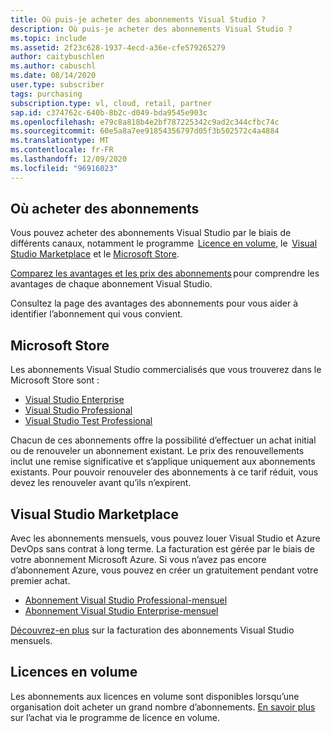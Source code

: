 ```yaml
---
title: Où puis-je acheter des abonnements Visual Studio ?
description: Où puis-je acheter des abonnements Visual Studio ?
ms.topic: include
ms.assetid: 2f23c628-1937-4ecd-a36e-cfe579265279
author: caitybuschlen
ms.author: cabuschl
ms.date: 08/14/2020
user.type: subscriber
tags: purchasing
subscription.type: vl, cloud, retail, partner
sap.id: c374762c-640b-8b2c-d049-bda9545e903c
ms.openlocfilehash: e79c8a818b4e2bf787225342c9ad2c344cfbc74c
ms.sourcegitcommit: 60e5a8a7ee91854356797d05f3b502572c4a4884
ms.translationtype: MT
ms.contentlocale: fr-FR
ms.lasthandoff: 12/09/2020
ms.locfileid: "96916023"
---
```

## <a name="where-to-purchase-subscriptions"></a>Où acheter des abonnements 

Vous pouvez acheter des abonnements Visual Studio par le biais de différents canaux, notamment le programme  [Licence en volume](https://www.microsoft.com/licensing/default), le  [Visual Studio Marketplace](https://marketplace.visualstudio.com/subscriptions) et le [Microsoft Store](https://www.microsoft.com/store/collections/visualstudio).  

[Comparez les avantages et les prix des abonnements](https://visualstudio.microsoft.com/vs/pricing/) pour comprendre les avantages de chaque abonnement Visual Studio. 

Consultez la page des avantages des abonnements pour vous aider à identifier l’abonnement qui vous convient.   

## <a name="microsoft-store"></a>Microsoft Store 

Les abonnements Visual Studio commercialisés que vous trouverez dans le Microsoft Store sont : 

* [Visual Studio Enterprise](https://www.microsoft.com/p/visual-studio-enterprise-subscription/dg7gmgf0dst4?activetab=pivot%3aoverviewtab)
* [Visual Studio Professional](https://www.microsoft.com/p/visual-studio-professional-subscription/dg7gmgf0dst3?activetab=pivot%3aoverviewtab)
* [Visual Studio Test Professional](https://www.microsoft.com/p/visual-studio-test-professional-subscription/dg7gmgf0dst6?activetab=pivot%3aoverviewtab) 

Chacun de ces abonnements offre la possibilité d’effectuer un achat initial ou de renouveler un abonnement existant. Le prix des renouvellements inclut une remise significative et s’applique uniquement aux abonnements existants. Pour pouvoir renouveler des abonnements à ce tarif réduit, vous devez les renouveler avant qu’ils n’expirent. 

## <a name="visual-studio-marketplace"></a>Visual Studio Marketplace 

Avec les abonnements mensuels, vous pouvez louer Visual Studio et Azure DevOps sans contrat à long terme. La facturation est gérée par le biais de votre abonnement Microsoft Azure. Si vous n’avez pas encore d’abonnement Azure, vous pouvez en créer un gratuitement pendant votre premier achat.  

* [Abonnement Visual Studio Professional-mensuel](https://marketplace.visualstudio.com/items?itemName=ms.vs-professional-monthly) 
* [Abonnement Visual Studio Enterprise-mensuel](https://marketplace.visualstudio.com/items?itemName=ms.vs-enterprise-monthly) 

[Découvrez-en plus](https://docs.microsoft.com/visualstudio/subscriptions/vscloud-billing-faq) sur la facturation des abonnements Visual Studio mensuels. 

## <a name="volume-licensing"></a>Licences en volume 

Les abonnements aux licences en volume sont disponibles lorsqu’une organisation doit acheter un grand nombre d’abonnements. [En savoir plus](https://www.microsoft.com/licensing/how-to-buy/how-to-buy) sur l’achat via le programme de licence en volume.